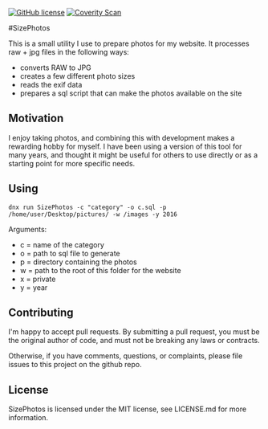 [![GitHub license](https://img.shields.io/github/license/mashape/apistatus.svg)](https://github.com/AerisG222/SizePhotos/blob/master/LICENSE.md)
[![Coverity Scan](https://img.shields.io/coverity/scan/7996.svg)](https://scan.coverity.com/projects/aerisg222-sizephotos)

#SizePhotos

This is a small utility I use to prepare photos for my website.
It processes raw + jpg files in the following ways:

- converts RAW to JPG
- creates a few different photo sizes
- reads the exif data
- prepares a sql script that can make the photos available on the site

## Motivation
I enjoy taking photos, and combining this with development makes a 
rewarding hobby for myself.  I have been using a version of this tool
for many years, and thought it might be useful for others to use directly
or as a starting point for more specific needs.

## Using
`dnx run SizePhotos -c "category" -o c.sql -p /home/user/Desktop/pictures/ -w /images -y 2016`

Arguments:
- c = name of the category
- o = path to sql file to generate
- p = directory containing the photos
- w = path to the root of this folder for the website
- x = private
- y = year

## Contributing
I'm happy to accept pull requests.  By submitting a pull request, you
must be the original author of code, and must not be breaking
any laws or contracts.

Otherwise, if you have comments, questions, or complaints, please file
issues to this project on the github repo.

## License
SizePhotos is licensed under the MIT license, see LICENSE.md for more
information.
